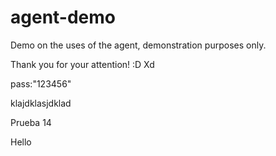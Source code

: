 # agent-demo
Demo on the uses of the agent, demonstration purposes only.

Thank you for your attention! :D
Xd

pass:"123456"

klajdklasjdklad

Prueba 14

Hello
